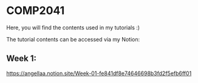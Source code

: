 # COMP2041

Here, you will find the contents used in my tutorials :)

The tutorial contents can be accessed via my Notion:

## Week 1:

https://angellaa.notion.site/Week-01-fe841df8e74646698b3fd2f5efb6ff01
